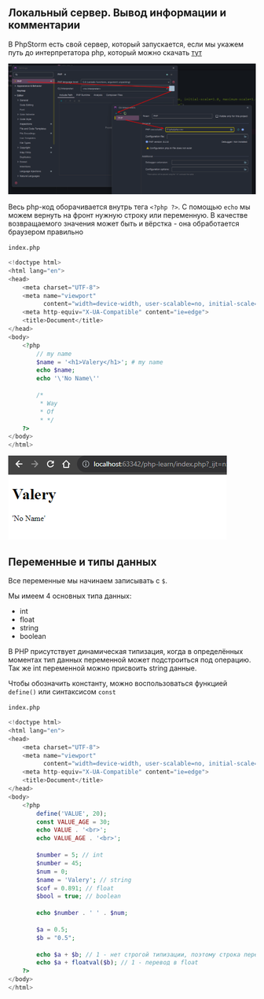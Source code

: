 
## Локальный сервер. Вывод информации и комментарии

В PhpStorm есть свой сервер, который запускается, если мы укажем путь до интерпретатора php, который можно скачать [тут](https://windows.php.net/download#php-8.2)

![](_png/Pasted%20image%2020230727191454.png)

Весь php-код оборачивается внутрь тега `<?php ?>`.
С помощью `echo` мы можем вернуть на фронт нужную строку или переменную. В качестве возвращаемого значения может быть и вёрстка - она обработается браузером правильно

`index.php`
```php
<!doctype html>
<html lang="en">
<head>
    <meta charset="UTF-8">
    <meta name="viewport"
          content="width=device-width, user-scalable=no, initial-scale=1.0, maximum-scale=1.0, minimum-scale=1.0">
    <meta http-equiv="X-UA-Compatible" content="ie=edge">
    <title>Document</title>
</head>
<body>
    <?php
        // my name
        $name = '<h1>Valery</h1>'; # my name
        echo $name;
        echo '\'No Name\''

        /*
         * Way
         * Of
         * */
    ?>
</body>
</html>
```

![](_png/Pasted%20image%2020230727193450.png)


## Переменные и типы данных

Все переменные мы начинаем записывать с `$`. 

Мы имеем 4 основных типа данных:
- int
- float
- string
- boolean

В PHP присутствует динамическая типизация, когда в определённых моментах тип данных переменной может подстроиться под операцию. Так же int переменной можно присвоить string данные.

Чтобы обозначить константу, можно воспользоваться функцией `define()` или синтаксисом `const`

`index.php`
```php
<!doctype html>
<html lang="en">
<head>
    <meta charset="UTF-8">
    <meta name="viewport"
          content="width=device-width, user-scalable=no, initial-scale=1.0, maximum-scale=1.0, minimum-scale=1.0">
    <meta http-equiv="X-UA-Compatible" content="ie=edge">
    <title>Document</title>
</head>
<body>
    <?php
        define('VALUE', 20);
        const VALUE_AGE = 30;
        echo VALUE . '<br>';
        echo VALUE_AGE . '<br>';

        $number = 5; // int
        $number = 45;
        $num = 0;
        $name = 'Valery'; // string
        $cof = 0.891; // float
        $bool = true; // boolean

        echo $number . ' ' . $num;

        $a = 0.5;
        $b = "0.5";

        echo $a + $b; // 1 - нет строгой типизации, поэтому строка переведётся в число
        echo $a + floatval($b); // 1 - перевод в float
    ?>
</body>
</html>
```











